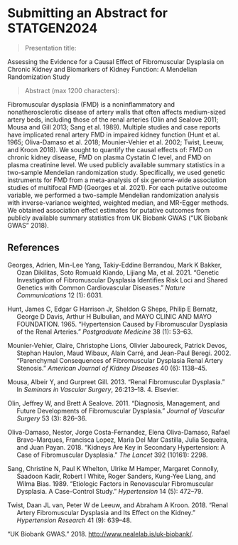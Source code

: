 # Submitting an Abstract for STATGEN2024


> Presentation title:

Assessing the Evidence for a Causal Effect of Fibromuscular Dysplasia on
Chronic Kidney and Biomarkers of Kidney Function: A Mendelian
Randomization Study

> Abstract (max 1200 characters):

Fibromuscular dysplasia (FMD) is a noninflammatory and
nonatherosclerotic disease of artery walls that often affects
medium-sized artery beds, including those of the renal arteries (Olin
and Sealove 2011; Mousa and Gill 2013; Sang et al. 1989). Multiple
studies and case reports have implicated renal artery FMD in impaired
kidney function (Hunt et al. 1965; Oliva-Damaso et al. 2018;
Mounier-Vehier et al. 2002; Twist, Leeuw, and Kroon 2018). We sought to
quantify the causal effects of: FMD on chronic kidney disease, FMD on
plasma Cystatin C level, and FMD on plasma creatinine level. We used
publicly available summary statistics in a two-sample Mendelian
randomization study. Specifically, we used genetic instruments for FMD
from a meta-analysis of six genome-wide association studies of
multifocal FMD (Georges et al. 2021). For each putative outcome
variable, we performed a two-sample Mendelian randomization analysis
with inverse-variance weighted, weighted median, and MR-Egger methods.
We obtained association effect estimates for putative outcomes from
publicly available summary statistics from UK Biobank GWAS (“UK Biobank
GWAS” 2018).

## References

<div id="refs" class="references csl-bib-body hanging-indent"
entry-spacing="0">

<div id="ref-georges2021genetic" class="csl-entry">

Georges, Adrien, Min-Lee Yang, Takiy-Eddine Berrandou, Mark K Bakker,
Ozan Dikilitas, Soto Romuald Kiando, Lijiang Ma, et al. 2021. “Genetic
Investigation of Fibromuscular Dysplasia Identifies Risk Loci and Shared
Genetics with Common Cardiovascular Diseases.” *Nature Communications*
12 (1): 6031.

</div>

<div id="ref-hunt1965hypertension" class="csl-entry">

Hunt, James C, Edgar G Harrison Jr, Sheldon G Sheps, Philip E Bernatz,
George D Davis, Arthur H Bulbulian, and MAYO CLINIC AND MAYO FOUNDATION.
1965. “Hypertension Caused by Fibromuscular Dysplasia of the Renal
Arteries.” *Postgraduate Medicine* 38 (1): 53–63.

</div>

<div id="ref-mounier2002parenchymal" class="csl-entry">

Mounier-Vehier, Claire, Christophe Lions, Olivier Jaboureck, Patrick
Devos, Stephan Haulon, Maud Wibaux, Alain Carré, and Jean-Paul Beregi.
2002. “Parenchymal Consequences of Fibromuscular Dysplasia Renal Artery
Stenosis.” *American Journal of Kidney Diseases* 40 (6): 1138–45.

</div>

<div id="ref-mousa2013renal" class="csl-entry">

Mousa, Albeir Y, and Gurpreet Gill. 2013. “Renal Fibromuscular
Dysplasia.” In *Seminars in Vascular Surgery*, 26:213–18. 4. Elsevier.

</div>

<div id="ref-olin2011diagnosis" class="csl-entry">

Olin, Jeffrey W, and Brett A Sealove. 2011. “Diagnosis, Management, and
Future Developments of Fibromuscular Dysplasia.” *Journal of Vascular
Surgery* 53 (3): 826–36.

</div>

<div id="ref-oliva2018kidneys" class="csl-entry">

Oliva-Damaso, Nestor, Jorge Costa-Fernandez, Elena Oliva-Damaso, Rafael
Bravo-Marques, Francisca Lopez, Maria Del Mar Castilla, Julia Sequeira,
and Juan Payan. 2018. “Kidneys Are Key in Secondary Hypertension: A Case
of Fibromuscular Dysplasia.” *The Lancet* 392 (10161): 2298.

</div>

<div id="ref-sang1989etiologic" class="csl-entry">

Sang, Christine N, Paul K Whelton, Ulrike M Hamper, Margaret Connolly,
Saadoon Kadir, Robert I White, Roger Sanders, Kung-Yee Liang, and Wilma
Bias. 1989. “Etiologic Factors in Renovascular Fibromuscular Dysplasia.
A Case-Control Study.” *Hypertension* 14 (5): 472–79.

</div>

<div id="ref-van2018renal" class="csl-entry">

Twist, Daan JL van, Peter W de Leeuw, and Abraham A Kroon. 2018. “Renal
Artery Fibromuscular Dysplasia and Its Effect on the Kidney.”
*Hypertension Research* 41 (9): 639–48.

</div>

<div id="ref-neale_lab_gwas" class="csl-entry">

“UK Biobank GWAS.” 2018. <http://www.nealelab.is/uk-biobank/>.

</div>

</div>
